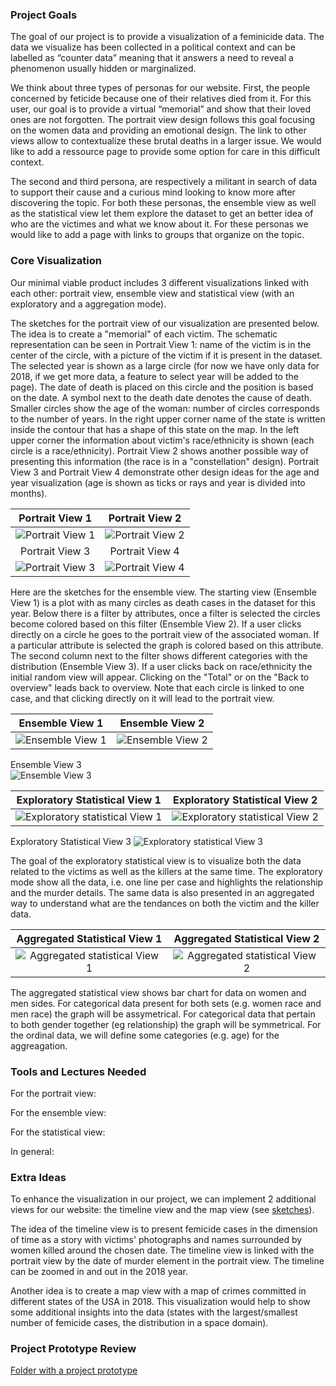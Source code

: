 ### Project Goals

The goal of our project is to provide a visualization of a feminicide data. The data we visualize has been collected in a political context and can be labelled as “counter data” meaning that it answers a need to reveal a phenomenon usually hidden or marginalized. 

We think about three types of personas for our website. First, the people concerned by feticide because one of their relatives died from it. For this user, our goal is to provide a virtual “memorial” and show that their loved ones are not forgotten. The portrait view design follows this goal focusing on the women data and providing an emotional design. The link to other views allow to contextualize these brutal deaths in a larger issue. We would like to add a ressource page to provide some option for care in this difficult context.

The second and third persona, are respectively a militant in search of data to support  their cause and a curious mind looking to know more after discovering the topic. 
For both these personas, the ensemble view as well as the statistical view let them explore the dataset to get an better idea of who are the victimes and what we know about it. For these personas we would like to add a page with links to groups that organize on the topic.


### Core Visualization

Our minimal viable product includes 3 different visualizations linked with each other: portrait view, ensemble view and statistical view (with an exploratory and a aggregation mode).

The sketches for the portrait view of our visualization are presented below. The idea is to create a "memorial" of each victim. The schematic representation can be seen in Portrait View 1: name of the victim is in the center of the circle, with a picture of the victim if it is present in the dataset. The selected year is shown as a large circle (for now we have only data for 2018, if we get more data, a feature to select year will be added to the page). The date of death is placed on this circle and the position is based on the date. A symbol next to the death date denotes the cause of death. Smaller circles show the age of the woman: number of circles corresponds to the number of years. In the right upper corner name of the state is written inside the contour that has a shape of this state on the map. In the left upper corner the information about victim's race/ethnicity is shown (each circle is a race/ethnicity). Portrait View 2 shows another possible way of presenting this information (the race is in a "constellation" design). Portrait View 3 and Portrait View 4 demonstrate other design ideas for the age and year visualization (age is shown as ticks or rays and year is divided into months).

Portrait View 1           |  Portrait View 2
:-------------------------:|:-------------------------:
![Portrait View 1](./milestone_imgs/Portrait_view1.jpg "Portrait View 1")  |  ![Portrait View 2](./milestone_imgs/Portrait_view2.jpg "Portrait View 2")
Portrait View 3           |  Portrait View 4
![Portrait View 3](./milestone_imgs/Portrait_view3.jpg "Portrait View 3")  |  ![Portrait View 4](./milestone_imgs/Portrait_view4.jpg "Portrait View 4")

Here are the sketches for the ensemble view. The starting view (Ensemble View 1) is a plot with as many circles as death cases in the dataset for this year. Below there is a filter by attributes, once a filter is selected the circles become colored based on this filter (Ensemble View 2). If a user clicks directly on a circle he goes to the portrait view of the associated woman. If a particular attribute is selected the graph is colored based on this attribute. The second column next to the filter shows different categories with the distribution (Ensemble View 3). If a user clicks back on race/ethnicity  the initial random view will appear. Clicking on the "Total" or on the "Back to overview" leads back to overview. Note that each circle is linked to one case, and that clicking directly on it will lead to the portrait view.

Ensemble View 1           |  Ensemble View 2
:-------------------------:|:-------------------------:
![Ensemble View 1](./milestone_imgs/Ensemble_view1.jpg "Ensemble View 1")  |  ![Ensemble View 2](./milestone_imgs/Ensemble_view2.jpg "Ensemble View 2")
Ensemble View 3            
![Ensemble View 3](./milestone_imgs/Ensemble_view3.jpg "Ensemble View 3")

Exploratory Statistical View 1       |   Exploratory Statistical View 2 
:-------------------------:|:-------------------------:
![ Exploratory statistical View 1 ](./milestone_imgs/Exploratory_Statistical_view1.png "Exploratory_Statistical_view1") | ![ Exploratory statistical View 2 ](./milestone_imgs/Exploratory_Statistical_view2.png "Exploratory_Statistical_view2")
Exploratory Statistical View 3
![ Exploratory statistical View 3](./milestone_imgs/Exploratory_Statistical_view3.png "Exploratory_Statistical_view3") 

The goal of the exploratory statistical view is to visualize both the data related to the victims as well as the killers at the same time. The exploratory mode show all the data, i.e. one line per case and highlights the relationship and the murder details. The same data is also presented in an aggregated way to understand what are the tendances on both the victim and the killer data. 


 Aggregated Statistical View 1           |   Aggregated Statistical View 2
:-------------------------:|:-------------------------:
![ Aggregated statistical View 1 ](./milestone_imgs/Aggregation_Statistical_view1.png "Aggregated_Statistical_view1")  |  ![ Aggregated statistical View 2 ](./milestone_imgs/Aggregation_Statistical_view2.png "Aggregated_Statistical_view2")

The aggregated statistical view shows bar chart for data on women and men sides. For categorical data present for both sets (e.g. women race and men race) the graph will be assymetrical. For categorical data that pertain to both gender together (eg relationship) the graph will be symmetrical. For the ordinal data, we will define some categories (e.g. age) for the aggreagation.


### Tools and Lectures Needed
For the portrait view:

For the ensemble view:

For the statistical view:

In general:

### Extra Ideas

To enhance the visualization in our project, we can implement 2 additional views for our website: the timeline view and the map view (see [sketches](https://github.com/com-480-data-visualization/datavis-project-2022-syrinx/blob/main/milestone_imgs/Sketches%20of%20visualization%20ideas.pdf)).

The idea of the timeline view is to present femicide cases in the dimension of time as a story with victims' photographs and names surrounded by women killed around the chosen date. The timeline view is linked with the portrait view by the date of murder element in the portrait view. The timeline can be  zoomed in and out in the 2018 year.

Another idea is to create a map view with a map of crimes committed in different states of the USA in 2018. This visualization would help to show some additional insights into the data (states with the largest/smallest number of femicide cases, the distribution in a space domain).

### Project Prototype Review

[Folder with a project prototype](page)
